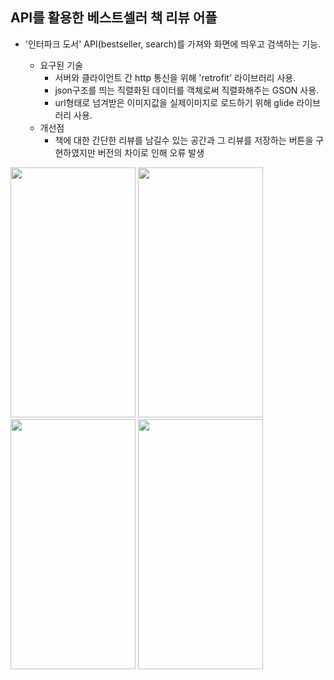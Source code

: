 ## API를 활용한 베스트셀러 책 리뷰 어플
+ '인터파크 도서' API(bestseller, search)를 가져와 화면에 띄우고 검색하는 기능.

   * 요구된 기술
        - 서버와 클라이언트 간 http 통신을 위해 'retrofit' 라이브러리 사용.
        - json구조를 띄는 직렬화된 데이터를 객체로써 직렬화해주는 GSON 사용.
        - url형태로 넘겨받은 이미지값을 실제이미지로 로드하기 위해 glide 라이브러리 사용.
    * 개선점
        - 책에 대한 간단한 리뷰를 남길수 있는 공간과 그 리뷰를 저장하는 버튼을 구현하였지만
          버전의 차이로 인해 오류 발생

<img src="https://user-images.githubusercontent.com/84216838/150922678-c3af767e-5154-4617-9d0f-ea7560c68168.png" width=200 height=400/>
<img src="https://user-images.githubusercontent.com/84216838/150922684-944ccbfd-5b23-4d87-9906-ba9bf5a12bac.png" width=200 height=400/>
<img src="https://user-images.githubusercontent.com/84216838/150922690-30fe7c40-bf6c-47d1-8ac2-6f50452d8ac2.png" width=200 height=400/>
<img src="https://user-images.githubusercontent.com/84216838/150923034-03bf07ac-231c-46ec-923f-ff28fa4a1737.png" width=200 height=400/>


